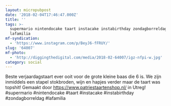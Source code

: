 ```yaml
---
layout: micropubpost
date: '2018-02-04T17:46:47.000Z'
title: ''
tags: >-
  supermario nintendocake taart instacake instabirthday zondagborreldag
  lafamilia
mf-syndication:
  - 'https://www.instagram.com/p/BeyJ6-fFRUY/'
slug: '64007'
mf-photo:
  - 'http://diggingthedigital.com/media/2018-02-64007/igz-nfpi-w.jpg'
category: social
---
```

Beste verjaardagstaart ever ooit voor de grote kleine baas die 6 is. We zijn inmiddels een stapel stokbroden, wijn en hapjes verder maar de taart was topshit! Gemaakt door https://www.patriestaartenshop.nl/ in Utreg!
#supermario #nintendocake #taart #instacake #instabirthday #zondagborreldag #lafamilia
